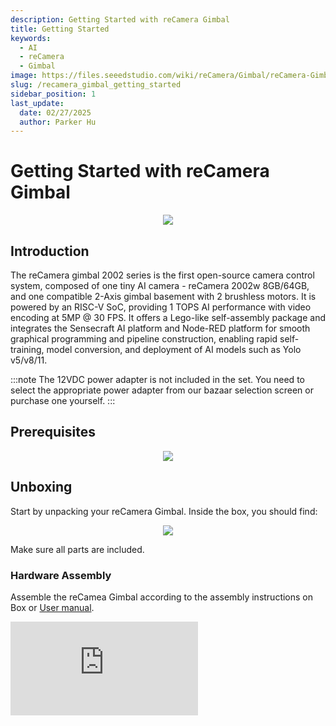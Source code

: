 ```yaml
---
description: Getting Started with reCamera Gimbal
title: Getting Started
keywords:
  - AI
  - reCamera
  - Gimbal
image: https://files.seeedstudio.com/wiki/reCamera/Gimbal/reCamera-Gimbal.webp
slug: /recamera_gimbal_getting_started
sidebar_position: 1
last_update:
  date: 02/27/2025
  author: Parker Hu
---
```


# Getting Started with reCamera Gimbal

<div align="center"><img width={600} src="https://files.seeedstudio.com/wiki/reCamera/Gimbal/reCamera-Gimbal.png" /></div>

## Introduction

The reCamera gimbal 2002 series is the first open-source camera control system, composed of one tiny AI camera - reCamera 2002w 8GB/64GB, and one compatible 2-Axis gimbal basement with 2 brushless motors. It is powered by an RISC-V SoC, providing 1 TOPS AI performance with video encoding at 5MP @ 30 FPS. It offers a Lego-like self-assembly package and integrates the Sensecraft AI platform and Node-RED platform for smooth graphical programming and pipeline construction, enabling rapid self-training, model conversion, and deployment of AI models such as Yolo v5/v8/11.

:::note
The 12VDC power adapter is not included in the set. You need to select the appropriate power adapter from our bazaar selection screen or purchase one yourself.
:::

## Prerequisites

<div align="center"><img width={1000} src="https://files.seeedstudio.com/wiki/reCamera/Gimbal/Gimbal_prerequisites.png" /></div>



## Unboxing

Start by unpacking your reCamera Gimbal. Inside the box, you should find:

<div align="center"><img width={1000} src="https://files.seeedstudio.com/wiki/reCamera/Gimbal/Gimbal_Partlist.png" /></div>

Make sure all parts are included.

### Hardware Assembly

Assemble the reCamea Gimbal according to the assembly instructions on Box or [User manual](https://files.seeedstudio.com/gimbal/GIMBAL_Manual0206.pdf).

<div style={{textAlign:'center'}}><iframe width={560} height={315} src="https://www.youtube.com/embed/VAkhDHct0p4" title="YouTube video player" frameBorder={0} allow="accelerometer; autoplay; clipboard-write; encrypted-media; gyroscope; picture-in-picture; web-share" allowFullScreen /></div>

:::note
Please make sure all screws are tightened, otherwise it will affect the operation of the motor.
:::


### Setup device and login

**Step1:** After assembling the Gimbal, connect the reCamera Gimbal via XT30 to DC jack cable to 12V power adapter, and connect the usb cable between your pc and device. Navigate to `192.168.42.1` on website and change the default password. 

<div align="center"><img width={600} src="https://files.seeedstudio.com/wiki/reCamera/Gimbal/Gimbal_1.png" /></div>

:::note
Please remember your password, otherwise all logs will be erased to reset your device. Please [factory reset](https://wiki.seeedstudio.com/recamera_getting_started/#factory-reset) your device, if you forget the password.
:::

**Step2:** Here you'll be taken to the Gimbal Preview Dashboard. Click the button at the bottom right to take you to the workspace.

<div align="center"><img width={600} src="https://files.seeedstudio.com/wiki/reCamera/Gimbal/Gimbal_2.png" /></div>

**Step3:** If you log in for the first time, you'll be introduced to Node-RED 4.0, keep clicking `Next` or log out.

<div align="center"><img width={600} src="https://files.seeedstudio.com/wiki/reCamera/Gimbal/Gimbal_3.png" /></div>

**Step4:** Then configure the network and connect to Wi-Fi.

<div align="center"><img width={600} src="https://files.seeedstudio.com/wiki/reCamera/Gimbal/Gimbal_4.png" /></div>

**Step5:**  Click on the network you are connecting to and remember the IP address of the network you are connecting to.

<div align="center"><img width={400} src="https://files.seeedstudio.com/wiki/reCamera/Gimbal/Gimbal_5.png" /></div>

**Step6:**  Then you can disconnect the USB connection and remove the USB cable, which will impede the motor operation. And access the `IP address` on website just after power on. 

:::note

It should be connected the power adapter with voltage 12V.

:::

<div align="center"><img width={400} src="https://files.seeedstudio.com/wiki/reCamera/Gimbal/Gimbal_6.jpg" /></div>

**Step7:** Once power on the device, it will automatically calibrate the motors. 

:::note

During automatic calibration, avoid interfering with the device's operation as this could result in calibration failure.

:::

<div align="center"><img width={600} src="https://files.seeedstudio.com/wiki/reCamera/Gimbal/Gimbal_preview.png" /></div>

## Basic Web Access

Web urls:

- **Preview Page**: `ip_address/#/dashboard`

- **Home Page**: `ip_address/#/init`
- **Workspace**: `ip_address/#/workspace`
- **Network Configuration**: `ip_address/#/network`
- **Security**: `ip_address/#/security`
- **Terminal**: `ip_address/#/terminal`
- **System**: `ip_address/#/system`
- **Power**: `ip_address/#/power`
- **Original Node-RED**: `ip_address:1880`

### OTA OS upgrade
Please refer to the [OTA Upgrade Instruction](https://wiki.seeedstudio.com/recamera_getting_started/#ota-upgrade-from-013-to-latest-version).

### Quick Start with Gimbal flow:

Visit this address to access Gimbal's preview screen: `ip_address/#/dashboard`

<div align="center"><img width={600} src="https://files.seeedstudio.com/wiki/reCamera/Gimbal/Gimbal_preview.png" /></div>

#### Parameters
**Yaw Abosilute Angle**(Left and right): The absolute angle of the yaw axis, which is the angle of rotation around the yaw axis. The range of this value is from 0 to 360 degrees for absolute position.

Example: parsing in `180` to the `Yaw Axis Absolute Position`, the motor will rotate to 180 degrees. 

**Pitch Abosilute Angle**(up and down): The absolute angle of the pitch axis, which is the angle of rotation around the pitch axis. The range of this value is from 0 to 180 degrees for absolute position.

Example: parsing in `5` to the `Pitch Axis Absolute Position`, the motor will rotate to 5 degrees.

**Motor Speed**: The speed of the motor. The range of this value is from 0 to 65535 dps/LSB.

Example: parsing in `100` to the `Pitch Axis Speed Setpoint`, means that the yaw axis speed will be set to `10000 dps/LSB`.

:::note
Please do not set the motor to extreme values such as 0, 180, or 360. Prolonged stay at these angles may cause damage to the motor.
:::

**Confidence**: Confidence in the YOLO model represents the probability that a predicted bounding box contains an object and how accurate the prediction is. It is a value between 0 and 100.

<div align="center"><img width={600} src="https://files.seeedstudio.com/wiki/reCamera/Gimbal/Gimbal_confidence.png" /></div>


**Intersection over Union (IoU)**: IoU is a metric used to evaluate the overlap between the predicted bounding box and the ground truth bounding box. It is calculated as the ratio of the intersection area of the two boxes to the union area of the two boxes. The value of IoU is typically in the range from 0 to 1. We standardized it to a scale of 0 - 100, an IoU value of 0 represents no overlap between the predicted box and the ground - truth box. A value of 100 indicates a perfect match, meaning the two boxes completely overlap.

<div align="center"><img width={600} src="https://files.seeedstudio.com/wiki/reCamera/Gimbal/Gimbal_iou.png" /></div>

#### Manual Control

Yaw axis slider is used to control the left and right movement of the motor; Pitch axis slider is used to control the pitch motor moving up and down; The Speed axis slider is used to control the movement speed of the motor.

<div align="center"><img width={600} src="https://files.seeedstudio.com/wiki/reCamera/Gimbal/Gimbal_manual_control.png" /></div>

<div align="center"><img width={600} src="https://files.seeedstudio.com/wiki/reCamera/Gimbal/Gimbal_manual_control2.png" /></div>

#### Target Track

Select the object to be tracked, click `Start Tracking` to start Tracking the identified object, and click `Stop Tracking` to stop tracking the object.

:::note

This function is currently being optimized and will be updated in the next OS version.

:::

<div align="center"><img width={600} src="https://files.seeedstudio.com/wiki/reCamera/Gimbal/Gimbal_tarck.png" /></div>

#### Shortcut Button

Click the `Sleep` button to set the yaw motor angle as 180 degrees and the pitch motor angle as 175 degrees, then will exit the camera recording mode.

:::note

The Sleep button does not put the device into a low-power sleep state.

:::

<div align="center"><img width={600} src="https://files.seeedstudio.com/wiki/reCamera/Gimbal/Gimbal_sleep.png" /></div>

Click the `Standby` button to set the yaw motor angle as 180 degrees and the pitch motor angle as 90 degrees. This value is the middle value of the Yaw axis and Pitch axis of the Gimbal.

<div align="center"><img width={600} src="https://files.seeedstudio.com/wiki/reCamera/Gimbal/Gimbal_standby.png" /></div>



### Quick start with Gimbal Node

Visit this address to access Gimbal's Node-RED workspace : `ip_address/#/workspace`

You would be asked to login sensecraft account and click the `+` icon sign to add a new application. Then you can start working on your flow.

<div align="center"><img width={600} src="https://files.seeedstudio.com/wiki/reCamera/Gimbal/Gimbal_7.png" /></div>

#### Node Modules

Gimbal adds four new modules over the default reCamera:

- CAN read : Send out all the input data from CANBus.
- CAN write: Write data frame to CANBus.
- CAN response：Read the response of the specified CAN request frame in CAN response node.
- Motor Config：Set the control command of the Gimbal motor.

<div align="center"><img width={600} src="https://files.seeedstudio.com/wiki/reCamera/Gimbal/Gimbal_8.png" /></div>

You can copy and import the jsonflow below to test the preliminary control of the yaw-pitch motor.

The first input can control the motor to rotate to 90 degrees. The second input can increase the motor angle by 5 degrees. And the third input can control the motor operation speed.

```json
[{"id":"90baeaed20766129","type":"tab","label":"Flow 1","disabled":false,"info":"","env":[]},{"id":"3594e777fcc5b427","type":"motor-config","z":"90baeaed20766129","name":"","input":"payload","input-type":"msg","output":"0","outputs":1,"x":290,"y":160,"wires":[["0feecb3a12148d2e"]]},{"id":"0feecb3a12148d2e","type":"can-response","z":"90baeaed20766129","name":"","client":"cee3b964b8e66e49","x":480,"y":160,"wires":[["71115d1a5921fa8d"]]},{"id":"184c323b8bcfde15","type":"inject","z":"90baeaed20766129","name":"","props":[{"p":"payload"},{"p":"topic","vt":"str"}],"repeat":"","crontab":"","once":false,"onceDelay":0.1,"topic":"","payload":"90","payloadType":"num","x":110,"y":160,"wires":[["3594e777fcc5b427"]]},{"id":"71115d1a5921fa8d","type":"debug","z":"90baeaed20766129","name":"debug 1","active":true,"tosidebar":true,"console":false,"tostatus":false,"complete":"false","statusVal":"","statusType":"auto","x":680,"y":160,"wires":[]},{"id":"a375a76518432903","type":"motor-config","z":"90baeaed20766129","name":"","input":"payload","input-type":"msg","output":"1","outputs":1,"x":290,"y":240,"wires":[["76f0f22a496a619e"]]},{"id":"76f0f22a496a619e","type":"can-response","z":"90baeaed20766129","name":"","client":"cee3b964b8e66e49","x":480,"y":240,"wires":[["e110ae6b3b6169de"]]},{"id":"e110ae6b3b6169de","type":"debug","z":"90baeaed20766129","name":"debug 2","active":true,"tosidebar":true,"console":false,"tostatus":false,"complete":"false","statusVal":"","statusType":"auto","x":680,"y":240,"wires":[]},{"id":"c6cfc31c419ed9d0","type":"motor-config","z":"90baeaed20766129","name":"","input":"payload","input-type":"msg","output":"2","outputs":0,"x":290,"y":300,"wires":[]},{"id":"9025c238e9b8c14b","type":"inject","z":"90baeaed20766129","name":"","props":[{"p":"payload"},{"p":"topic","vt":"str"}],"repeat":"","crontab":"","once":false,"onceDelay":0.1,"topic":"","payload":"5","payloadType":"num","x":110,"y":240,"wires":[["a375a76518432903"]]},{"id":"07b201c6f852db04","type":"inject","z":"90baeaed20766129","name":"","props":[{"p":"payload"},{"p":"topic","vt":"str"}],"repeat":"","crontab":"","once":false,"onceDelay":0.1,"topic":"","payload":"180","payloadType":"num","x":110,"y":300,"wires":[["c6cfc31c419ed9d0"]]},{"id":"cee3b964b8e66e49","type":"can-config","name":"","baud":"1000000","interface":"can0"}]
```

#### Motor Config

In the Input Node, enter payload and below that, select the configuration you want to control the motor.

The input value of this module is digital, and the output is the CAN protocol control command frame of the motor.

The outlet CAN access `CAN write` or `CAN response` to execute control instructions.

More instructions on motor control can be found in this [document](https://github.com/Seeed-Studio/OSHW-reCamera-Series/blob/main/reCamera_Gimbal/MotorTools/CN/通讯协议/瓴控电机CAN协议说明 V2.36.pdf).

<div align="center"><img width={600} src="https://files.seeedstudio.com/wiki/reCamera/Gimbal/Gimbal_9.png" /></div>

#### CAN response

Click the plus icon to configure the CANBus interface as `can0` and `Baud rate` as 1000k bps.

The configuration of `CAN write` and `CAN read` is the same as that of this module.

<div align="center"><img width={600} src="https://files.seeedstudio.com/wiki/reCamera/Gimbal/Gimbal_10.png" /></div>

<div align="center"><img width={300} src="https://files.seeedstudio.com/wiki/reCamera/Gimbal/Gimbal_11.png" /></div>

The communication mode of the CAN protocol is request-response, and the CAN response will return the reply frame of the command you sent. After the CAN response, access the debug module to view the content of the reply frame.

<div align="center"><img width={600} src="https://files.seeedstudio.com/wiki/reCamera/Gimbal/Gimbal_12.png" /></div>

CAN write and CAN read are the write and read operations to CAN bus data.

<div align="center"><img width={600} src="https://files.seeedstudio.com/wiki/reCamera/Gimbal/Gimbal_13.png" /></div>

## Port List

The following lists the ports used by reCamera Gimbal:

- **Port 22**: Utilized for remote SSH login and is open.
- **Port 53**: Associated with DNS domain name resolution and is essential for web redirection. It is open by default.
- **Port 80**: Serves as the web dashboard interface for HTTP display of the Node-RED Application.
- **Port 554**: Employed for RTSP video streaming.
- **Port 9090**: Intended for web terminal access, which requires a password for login.
- **Port 1880**: Dedicated to Node-RED operations.




## Apply cloud management and backup

You can view and manage your apps [reCamera - SenseCraft AI](https://sensecraft.seeed.cc/ai/#/recamera).

:::note

You need to register an account before you can login through the platform to sync your applications.

:::

<div align="center"><img width={600} src="https://files.seeedstudio.com/wiki/reCamera/Gimbal/Gimbal_14.png" /></div> 

## Factory Reset

<div align="center"><img width={600} src="https://files.seeedstudio.com/wiki/reCamera/Gimbal/gimbal_usr_button.png" /></div> 

If you would like to reset the device such as forgetting your device's passcode, you can long pressing the **User** button and then connecting the  device to power. When the `red light` of the device is **constantly on** instead of blinking, release the User button.


## Resources

- [reCamera Gimbal User Manual](https://files.seeedstudio.com/gimbal/GIMBAL_Manual0206.pdf)

- [Github](https://github.com/Seeed-Studio/OSHW-reCamera-Series)

## Tech Support & Product Discussion

Thank you for choosing our products! We are here to provide you with different support to ensure that your experience with our products is as smooth as possible. We offer several communication channels to cater to different preferences and needs.

<div class="button_tech_support_container">
<a href="https://forum.seeedstudio.com/" class="button_forum"></a> 
<a href="https://www.seeedstudio.com/contacts" class="button_email"></a>
</div>

<div class="button_tech_support_container">
<a href="https://discord.gg/eWkprNDMU7" class="button_discord"></a> 
<a href="https://github.com/Seeed-Studio/wiki-documents/discussions/69" class="button_discussion"></a>
</div>
